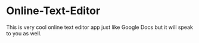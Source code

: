 # Online-Text-Editor
This is very cool online text editor app just like Google Docs but it will speak to you as well.
